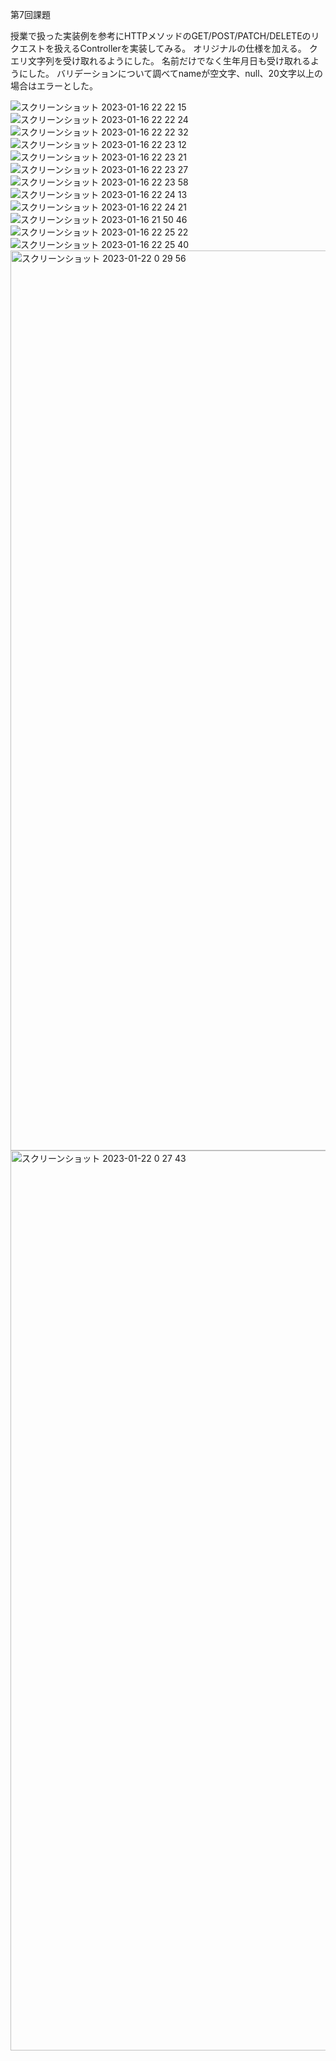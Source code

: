 第7回課題

授業で扱った実装例を参考にHTTPメソッドのGET/POST/PATCH/DELETEのリクエストを扱えるControllerを実装してみる。
オリジナルの仕様を加える。
クエリ文字列を受け取れるようにした。
名前だけでなく生年月日も受け取れるようにした。
バリデーションについて調べてnameが空文字、null、20文字以上の場合はエラーとした。

![スクリーンショット 2023-01-16 22 22 15](https://user-images.githubusercontent.com/119149738/212695016-7a948fc5-48a1-4d49-965c-f3a9b6475180.png)
![スクリーンショット 2023-01-16 22 22 24](https://user-images.githubusercontent.com/119149738/212695033-2b02a895-23a5-4594-b5bd-27a1cc66eb40.png)
![スクリーンショット 2023-01-16 22 22 32](https://user-images.githubusercontent.com/119149738/212695043-2d543d52-f5bc-4275-94a0-d6cb1126a74d.png)
![スクリーンショット 2023-01-16 22 23 12](https://user-images.githubusercontent.com/119149738/212695053-6524cd96-2490-440e-8752-26feb7b5e0ce.png)
![スクリーンショット 2023-01-16 22 23 21](https://user-images.githubusercontent.com/119149738/212695079-82a010e0-6e12-4311-a2a2-997144db482b.png)
![スクリーンショット 2023-01-16 22 23 27](https://user-images.githubusercontent.com/119149738/212695095-ca2659b7-0dbc-411a-b580-811aea85d45f.png)
![スクリーンショット 2023-01-16 22 23 58](https://user-images.githubusercontent.com/119149738/212695116-fb32c536-df16-47be-9130-4213f2ae48b5.png)
![スクリーンショット 2023-01-16 22 24 13](https://user-images.githubusercontent.com/119149738/212695136-84a937cf-c94d-44f5-aa77-2568929c6f26.png)
![スクリーンショット 2023-01-16 22 24 21](https://user-images.githubusercontent.com/119149738/212695146-fb3e3786-0534-46f5-9ea5-ed653fdf0cf3.png)
![スクリーンショット 2023-01-16 21 50 46](https://user-images.githubusercontent.com/119149738/212695265-7a8f7731-f087-44be-abbf-2948c73afb0f.png)
![スクリーンショット 2023-01-16 22 25 22](https://user-images.githubusercontent.com/119149738/212695171-fea46447-37e2-4964-9971-9674c5d11f8e.png)
![スクリーンショット 2023-01-16 22 25 40](https://user-images.githubusercontent.com/119149738/212695210-5b80296f-ba08-41a3-b75f-5a1c67eb5de2.png)
<img width="1440" alt="スクリーンショット 2023-01-22 0 29 56" src="https://user-images.githubusercontent.com/119149738/213899289-450400ed-92d1-404f-b49f-3b0761cb680d.png">
<img width="1440" alt="スクリーンショット 2023-01-22 0 27 43" src="https://user-images.githubusercontent.com/119149738/213899293-8ab9c9f8-c853-4e34-ab9e-38dd468e1f40.png">
